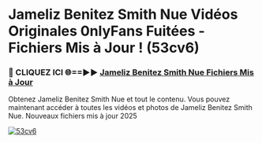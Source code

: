 # Jameliz Benitez Smith Nue Vidéos Originales 0nlyFans Fuitées - Fichiers Mis à Jour ! (53cv6)

<h3>🔴 CLIQUEZ ICI 🌐==►► <a href="https://tinyurl.com/2pmr4ezf" rel="nofollow">Jameliz Benitez Smith Nue Fichiers Mis à Jour</a></h3>

Obtenez Jameliz Benitez Smith Nue et tout le contenu. Vous pouvez maintenant accéder à toutes les vidéos et photos de Jameliz Benitez Smith Nue. Nouveaux fichiers mis à jour 2025

[![53cv6](https://i.imgur.com/6SNvagu.gif)](https://tinyurl.com/2pmr4ezf)
